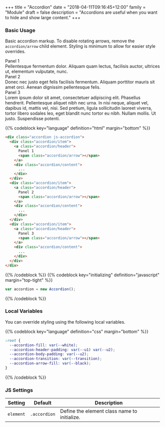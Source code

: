 +++
title = "Accordion"
date = "2018-04-11T09:16:45+12:00"
family = "Module"
draft = false
description = "Accordions are useful when you want to hide and show large content."
+++

### Basic Usage

Basic accordion markup. To disable rotating arrows, remove the `accordion/arrow` child element. Styling is minimum to allow for easier style overrides.

<div class="accordion margin-bottom:u2">
  <div class="accordion/item">
    <a class="accordion/header">
      Panel 1
      <span class="accordion/arrow"></span>
    </a>
    <div class="accordion/content">
      <div class="accordion/body">
        Pellentesque fermentum dolor. Aliquam quam lectus, facilisis auctor, ultrices ut, elementum vulputate, nunc.
      </div>
    </div>
  </div>
  <div class="accordion/item">
    <a class="accordion/header">
      Panel 2
      <span class="accordion/arrow"></span>
    </a>
    <div class="accordion/content">
      <div class="accordion/body">
        Donec nec justo eget felis facilisis fermentum. Aliquam porttitor mauris sit amet orci. Aenean dignissim pellentesque felis.
      </div>
    </div>
  </div>
  <div class="accordion/item">
    <a class="accordion/header">
      Panel 3
      <span class="accordion/arrow"></span>
    </a>
    <div class="accordion/content">
      <div class="accordion/body">
        Lorem ipsum dolor sit amet, consectetuer adipiscing elit. Phasellus hendrerit. Pellentesque aliquet nibh nec urna. In nisi neque, aliquet vel, dapibus id, mattis vel, nisi. Sed pretium, ligula sollicitudin laoreet viverra, tortor libero sodales leo, eget blandit nunc tortor eu nibh. Nullam mollis. Ut justo. Suspendisse potenti.
      </div>
    </div>
  </div>
</div>

{{% codeblock key="language" definition="html" margin="bottom" %}}
```html
<div class="accordion js-accordion">
  <div class="accordion/item">
    <a class="accordion/header">
      Panel 1
      <span class="accordion/arrow"></span>
    </a>
    <div class="accordion/content">
      ...
    </div>
  </div>
  <div class="accordion/item">
    <a class="accordion/header">
      Panel 2
      <span class="accordion/arrow"></span>
    </a>
    <div class="accordion/content">
      ...
    </div>
  </div>
  <div class="accordion/item">
    <a class="accordion/header">
      Panel 3
      <span class="accordion/arrow"></span>
    </a>
    <div class="accordion/content">
      ...
    </div>
  </div>
</div>
```
{{% /codeblock %}}
{{% codeblock key="initializing" definition="javascript" margin="top-tight" %}}
```javascript
var accordion = new Accordion();
```
{{% /codeblock %}}

### Local Variables

You can override styling using the following local variables.

{{% codeblock key="language" definition="css" margin="bottom" %}}
```css
:root {
  --accordion-fill: var(--white);
  --accordion-header-padding: var(--u1) var(--u2);
  --accordion-body-padding: var(--u2);
  --accordion-transition: var(--transition);
  --accordion-arrow-fill: var(--black);
}
```
{{% /codeblock %}}

### JS Settings

<table class="table width:100% ">
  <thead>
    <tr>
      <th>
        <strong>Setting</strong>
      </th>
      <th>
        <strong>Default</strong>
      </th>
      <th>
        <strong>Description</strong>
      </th>
    </tr>
  </thead>
  <tbody>
    <tr>
      <td data-label="Setting">
        <code>element</code>
      </td>
      <td data-label="Default">
        <code>.accordion</code>
      </td>
      <td data-label="Description">
        Define the element class name to initialize.
      </td>
    </tr>
  </tbody>
</table>
